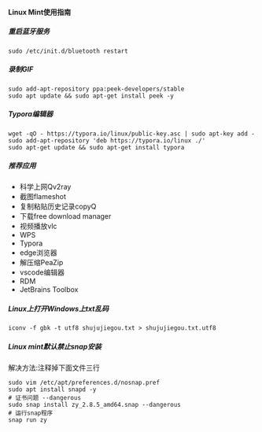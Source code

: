 #### Linux Mint使用指南

##### 重启蓝牙服务

```shell
sudo /etc/init.d/bluetooth restart
```

##### 录制GIF

```shell
sudo add-apt-repository ppa:peek-developers/stable
sudo apt update && sudo apt-get install peek -y
```

##### Typora编辑器

```shell
wget -qO - https://typora.io/linux/public-key.asc | sudo apt-key add -
sudo add-apt-repository 'deb https://typora.io/linux ./'
sudo apt-get update && sudo apt-get install typora
```

##### 推荐应用

- 科学上网Qv2ray
- 截图flameshot
- 复制粘贴历史记录copyQ
- 下载free download manager
- 视频播放vlc
- WPS
- Typora
- edge浏览器
- 解压缩PeaZip
- vscode编辑器
- RDM
- JetBrains Toolbox

##### Linux上打开Windows上txt乱码

```shell
iconv -f gbk -t utf8 shujujiegou.txt > shujujiegou.txt.utf8
```

##### Linux mint默认禁止snap安装

解决方法:注释掉下面文件三行

```shell
sudo vim /etc/apt/preferences.d/nosnap.pref
sudo apt install snapd -y
# 证书问题 --dangerous
sudo snap install zy_2.8.5_amd64.snap --dangerous
# 运行snap程序
snap run zy
```

